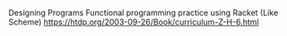 Designing Programs 
Functional programming practice using Racket (Like Scheme)
https://htdp.org/2003-09-26/Book/curriculum-Z-H-6.html

